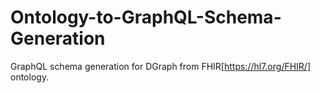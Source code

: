 # Ontology-to-GraphQL-Schema-Generation
GraphQL schema generation for DGraph from FHIR[https://hl7.org/FHIR/] ontology.
